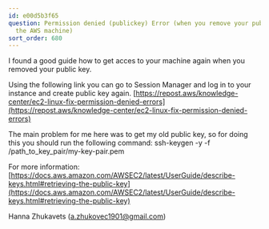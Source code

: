 ```yaml
---
id: e00d5b3f65
question: Permission denied (publickey) Error (when you remove your public key on
  the AWS machine)
sort_order: 680
---
```


I found a good guide how to get acces to your machine again when you removed your public key.

Using the following link you can go to Session Manager and log in to your instance and create public key again. [https://repost.aws/knowledge-center/ec2-linux-fix-permission-denied-errors](https://repost.aws/knowledge-center/ec2-linux-fix-permission-denied-errors)

The main problem for me here was to get my old public key, so for doing this you should run the following command: ssh-keygen -y -f /path_to_key_pair/my-key-pair.pem

For more information: [https://docs.aws.amazon.com/AWSEC2/latest/UserGuide/describe-keys.html#retrieving-the-public-key](https://docs.aws.amazon.com/AWSEC2/latest/UserGuide/describe-keys.html#retrieving-the-public-key)

Hanna Zhukavets ([a.zhukovec1901@gmail.com](mailto:a.zhukovec1901@gmail.com))

